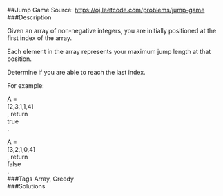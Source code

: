 ##Jump Game
Source: https://oj.leetcode.com/problems/jump-game  
###Description

                

Given an array of non-negative integers, you are initially positioned at the first index of the array.
  

  

Each element in the array represents your maximum jump length at that position. 
  

  

Determine if you are able to reach the last index.
  


  

For example:  

A =   
[2,3,1,1,4]  
, return   
true  
.
  

  

A =   
[3,2,1,0,4]  
, return   
false  
.  
###Tags
Array, Greedy  
###Solutions
